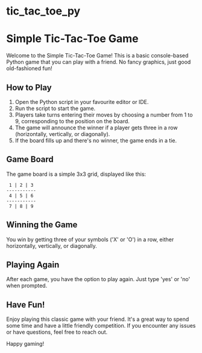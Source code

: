 # tic_tac_toe_py

# Simple Tic-Tac-Toe Game

Welcome to the Simple Tic-Tac-Toe Game! This is a basic console-based Python game that you can play with a friend. No fancy graphics, just good old-fashioned fun!

## How to Play

1. Open the Python script in your favourite editor or IDE.
2. Run the script to start the game.
3. Players take turns entering their moves by choosing a number from 1 to 9, corresponding to the position on the board.
4. The game will announce the winner if a player gets three in a row (horizontally, vertically, or diagonally).
5. If the board fills up and there's no winner, the game ends in a tie.

## Game Board

The game board is a simple 3x3 grid, displayed like this:
```
 1 | 2 | 3 
-----------
 4 | 5 | 6 
-----------
 7 | 8 | 9 
```

## Winning the Game

You win by getting three of your symbols ('X' or 'O') in a row, either horizontally, vertically, or diagonally.

## Playing Again

After each game, you have the option to play again. Just type 'yes' or 'no' when prompted.

## Have Fun!

Enjoy playing this classic game with your friend. It's a great way to spend some time and have a little friendly competition. If you encounter any issues or have questions, feel free to reach out.

Happy gaming!
